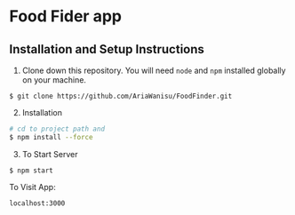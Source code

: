 # Food Fider app

## Installation and Setup Instructions

1. Clone down this repository. You will need `node` and `npm` installed globally on your machine.  
```
$ git clone https://github.com/AriaWanisu/FoodFinder.git
```
2. Installation
```bash
# cd to project path and
$ npm install --force
```
3. To Start Server
```
$ npm start
```

To Visit App:
```
localhost:3000 
```
